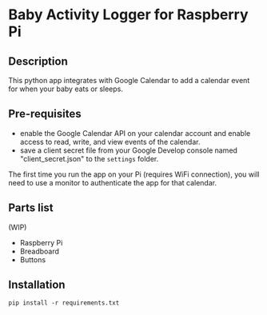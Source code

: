 # Baby Activity Logger for Raspberry Pi
## Description
This python app integrates with Google Calendar to add a calendar event for when your baby eats or sleeps. 

## Pre-requisites
* enable the Google Calendar API on your calendar account and enable access to read, write, and view events of the calendar. 
* save a client secret file from your Google Develop console named "client_secret.json" to the `settings` folder.

The first time you run the app on your Pi (requires WiFi connection), you will need to use a monitor to authenticate the app for that calendar. 

## Parts list
(WIP)
* Raspberry Pi
* Breadboard
* Buttons

## Installation
`pip install -r requirements.txt`
